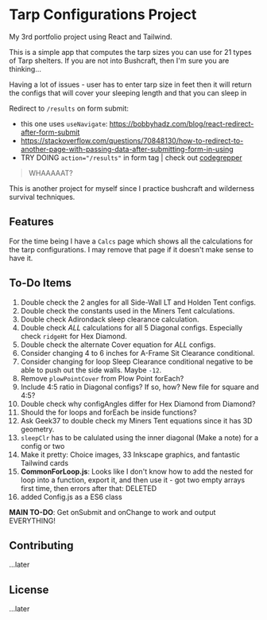 # Tarp Configurations Project

My 3rd portfolio project using React and Tailwind.

This is a simple app that computes the tarp sizes you can use for 21 types of Tarp shelters. If you are not into Bushcraft, then I'm sure you are thinking...

Having a lot of issues - user has to enter tarp size in feet then it will return the configs that will cover your sleeping length and that you can sleep in

Redirect to `/results` on form submit:

- this one uses `useNavigate`: https://bobbyhadz.com/blog/react-redirect-after-form-submit
- https://stackoverflow.com/questions/70848130/how-to-redirect-to-another-page-with-passing-data-after-submitting-form-in-using
- TRY DOING `action="/results"` in form tag | check out [codegrepper](https://www.codegrepper.com/code-examples/javascript/how+to+redirect+a+form+to+another+page+when+we+submitted+a+form+in+react+js)

> WHAAAAAT?

This is another project for myself since I practice bushcraft and wilderness survival techniques.

## Features

For the time being I have a `Calcs` page which shows all the calculations for the tarp configurations. I may remove that page if it doesn't make sense to have it.

## To-Do Items

1. Double check the 2 angles for all Side-Wall LT and Holden Tent configs.
1. Double check the constants used in the Miners Tent calculations.
1. Double check Adirondack sleep clearance calculation.
1. Double check _ALL_ calculations for all 5 Diagonal configs. Especially check `ridgeHt` for Hex Diamond.
1. Double check the alternate Cover equation for _ALL_ configs.
1. Consider changing 4 to 6 inches for A-Frame Sit Clearance conditional.
1. Consider changing for loop Sleep Clearance conditional negative to be able to push out the side walls. Maybe `-12`.
1. Remove `plowPointCover` from Plow Point forEach?
1. Include 4:5 ratio in Diagonal configs? If so, how? New file for square and 4:5?
1. Double check why configAngles differ for Hex Diamond from Diamond?
1. Should the for loops and forEach be inside functions?
1. Ask Geek37 to double check my Miners Tent equations since it has 3D geometry.
1. `sleepClr` has to be calulated using the inner diagonal (Make a note) for a config or two
1. Make it pretty: Choice images, 33 Inkscape graphics, and fantastic Tailwind cards
1. **CommonForLoop.js**: Looks like I don't know how to add the nested for loop into a function, export it, and then use it - got two empty arrays first time, then errors after that: DELETED
1. added Config.js as a ES6 class

**MAIN TO-DO**: Get onSubmit and onChange to work and output EVERYTHING!

## Contributing

...later

## License

...later
